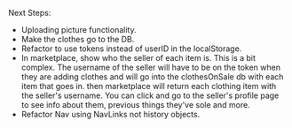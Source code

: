 Next Steps:

- Uploading picture functionality. 
- Make the clothes go to the DB.
- Refactor to use tokens instead of userID in the localStorage. 
- In marketplace, show who the seller of each item is. This is a bit complex. The username of the seller will have to be on the token when they are adding clothes and will go into the clothesOnSale db with each item that goes in. then marketplace will return each clothing item with the seller's username. You can click and go to the seller's profile page to see info about them, previous things they've sole and more. 
- Refactor Nav using NavLinks not history objects.
